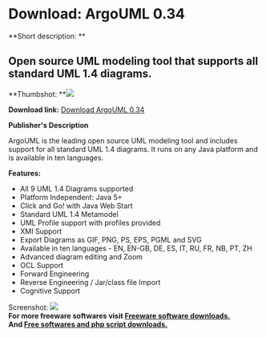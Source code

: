 # Download: ArgoUML 0.34

**Short description: **

## Open source UML modeling tool that supports all standard UML 1.4 diagrams.

  
**Thumbshot: **![](http://www.freewarefiles.com/screenshot/argouml_md.jpg)   
  
**Download link:** [Download ArgoUML 0.34](http://freesoftwares.boysofts.com/ArgoUML_program_58402.html)  
  

**Publisher's Description**  
  

ArgoUML is the leading open source UML modeling tool and includes support for
all standard UML 1.4 diagrams. It runs on any Java platform and is available
in ten languages.

**Features:**

  * All 9 UML 1.4 Diagrams supported 
  * Platform Independent: Java 5+ 
  * Click and Go! with Java Web Start 
  * Standard UML 1.4 Metamodel 
  * UML Profile support with profiles provided 
  * XMI Support 
  * Export Diagrams as GIF, PNG, PS, EPS, PGML and SVG 
  * Available in ten languages - EN, EN-GB, DE, ES, IT, RU, FR, NB, PT, ZH 
  * Advanced diagram editing and Zoom 
  * OCL Support 
  * Forward Engineering 
  * Reverse Engineering / Jar/class file Import 
  * Cognitive Support 

  
  
Screenshot: ![](http://www.freewarefiles.com/screenshot/argouml.jpg)  
**For more freeware softwares visit [Freeware software downloads.](http://freesoftwares.boysofts.com/)**   
**And [Free softwares and php script downloads.](http://www.boysofts.com/)**

